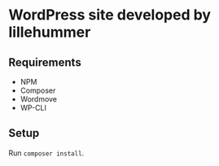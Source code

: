 # WordPress site developed by lillehummer

## Requirements

- NPM
- Composer
- Wordmove
- WP-CLI

## Setup

Run `composer install`.
